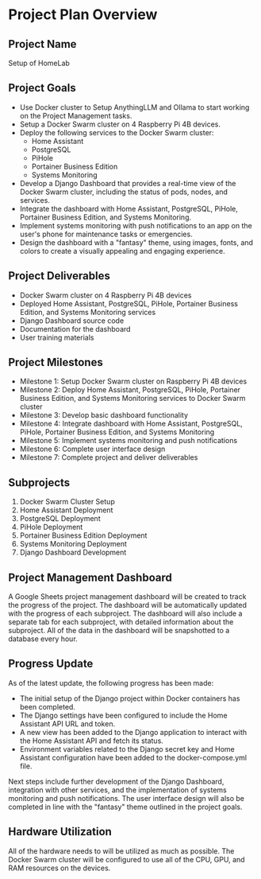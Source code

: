 # Project Plan Overview

## Project Name
Setup of HomeLab

## Project Goals
- Use Docker cluster to Setup AnythingLLM and Ollama to start working on the Project Management tasks.
- Setup a Docker Swarm cluster on 4 Raspberry Pi 4B devices.
- Deploy the following services to the Docker Swarm cluster:
  - Home Assistant
  - PostgreSQL
  - PiHole
  - Portainer Business Edition
  - Systems Monitoring
- Develop a Django Dashboard that provides a real-time view of the Docker Swarm cluster, including the status of pods, nodes, and services.
- Integrate the dashboard with Home Assistant, PostgreSQL, PiHole, Portainer Business Edition, and Systems Monitoring.
- Implement systems monitoring with push notifications to an app on the user's phone for maintenance tasks or emergencies.
- Design the dashboard with a "fantasy" theme, using images, fonts, and colors to create a visually appealing and engaging experience.

## Project Deliverables
- Docker Swarm cluster on 4 Raspberry Pi 4B devices
- Deployed Home Assistant, PostgreSQL, PiHole, Portainer Business Edition, and Systems Monitoring services
- Django Dashboard source code
- Documentation for the dashboard
- User training materials

## Project Milestones
- Milestone 1: Setup Docker Swarm cluster on Raspberry Pi 4B devices
- Milestone 2: Deploy Home Assistant, PostgreSQL, PiHole, Portainer Business Edition, and Systems Monitoring services to Docker Swarm cluster
- Milestone 3: Develop basic dashboard functionality
- Milestone 4: Integrate dashboard with Home Assistant, PostgreSQL, PiHole, Portainer Business Edition, and Systems Monitoring
- Milestone 5: Implement systems monitoring and push notifications
- Milestone 6: Complete user interface design
- Milestone 7: Complete project and deliver deliverables

## Subprojects
1. Docker Swarm Cluster Setup
2. Home Assistant Deployment
3. PostgreSQL Deployment
4. PiHole Deployment
5. Portainer Business Edition Deployment
6. Systems Monitoring Deployment
7. Django Dashboard Development

## Project Management Dashboard
A Google Sheets project management dashboard will be created to track the progress of the project. The dashboard will be automatically updated with the progress of each subproject. The dashboard will also include a separate tab for each subproject, with detailed information about the subproject. All of the data in the dashboard will be snapshotted to a database every hour.

## Progress Update

As of the latest update, the following progress has been made:

- The initial setup of the Django project within Docker containers has been completed.
- The Django settings have been configured to include the Home Assistant API URL and token.
- A new view has been added to the Django application to interact with the Home Assistant API and fetch its status.
- Environment variables related to the Django secret key and Home Assistant configuration have been added to the docker-compose.yml file.

Next steps include further development of the Django Dashboard, integration with other services, and the implementation of systems monitoring and push notifications. The user interface design will also be completed in line with the "fantasy" theme outlined in the project goals.
## Hardware Utilization
All of the hardware needs to will be utilized as much as possible. The Docker Swarm cluster will be configured to use all of the CPU, GPU, and RAM resources on the devices.